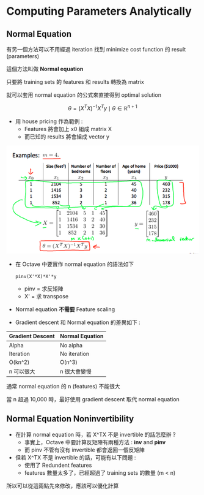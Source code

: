 # Computing Parameters Analytically

## Normal Equation

有另一個方法可以不用經過 iteration 找到 minimize cost function 的 result \(parameters\)

這個方法叫做 **Normal equation**

只要將 training sets 的 features 和 results 轉換為 matrix

就可以套用 normal equation 的公式來直接得到 optimal solution

$$
\theta = (X^TX)^{-1}X^Ty \mid \theta \in \mathbb{R}^{n+1}
$$

* 用 house pricing 作為範例 :
  * Features 將會加上 x0 組成 matrix X
  * 而已知的 results 將會組成 vector y

![](../../.gitbook/assets/normal_equation_example.png)

* 在 Octave 中要實作 normal equation 的語法如下

  ```text
  pinv(X'*X)*X'*y
  ```

  * pinv = 求反矩陣
  * X' = 求 transpose

* Normal equation **不需要** Feature scaling
* Gradient descent 和 Normal equation 的差異如下 :

| Gradient Descent | Normal Equation |
| :--- | :--- |
| Alpha | No alpha |
| Iteration | No iteration |
| O\(kn^2\) | O\(n^3\) |
| n 可以很大 | n 很大會變慢 |

通常 normal equation 的 n \(features\) 不能很大

當 n 超過 10,000 時，最好使用 gradient descent 取代 normal equation

## Normal Equation Noninvertibility

* 在計算 normal equation 時，若 X^TX 不是 invertible 的話怎麼辦 ?
  * 事實上，Octave 中要計算反矩陣有兩種方法 : **inv** and **pinv**
  * 而 pinv 不管有沒有 invertible 都會返回一個反矩陣
* 但若 X^TX 不是 invertible 的話，可能有以下問題 :
  * 使用了 Redundent features
  * features 數量太多了，已經超過了 training sets 的數量 \(m &lt; n\)

所以可以從這兩點先來修改，應該可以優化計算


